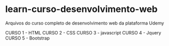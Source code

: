 # learn-curso-desenvolvimento-web
Arquivos do curso completo de desenvolvimento web da plataforma Udemy



CURSO 1 - HTML
CURSO 2 - CSS
CURSO 3 - javascript
CURSO 4 - Jquery
CURSO 5 - Bootstrap

